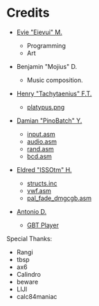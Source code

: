 # Credits

- [Evie "Eievui" M.](https://github.com/eievui5)
  - Programming
  - Art

- Benjamin "Mojius" D.
  - Music composition.

- [Henry "Tachytaenius" F.T.](https://github.com/wolfboyft)
  - [platypus.png](src/res/sprites/platypus.h.png)

- [Damian "PinoBatch" Y.](https://github.com/pinobatch)
  - [input.asm](https://github.com/pinobatch/libbet/blob/master/src/pads.z80)
  - [audio.asm](https://github.com/pinobatch/libbet/blob/master/src/audio.z80)
  - [rand.asm](https://github.com/pinobatch/libbet/blob/master/src/rand.z80)
  - [bcd.asm](https://github.com/pinobatch/libbet/blob/master/src/bcd.z80)

- [Eldred "ISSOtm" H.](https://github.com/ISSOtm)
  - [structs.inc](https://github.com/ISSOtm/rgbds-structs)
  - [vwf.asm](https://github.com/ISSOtm/gb-vwf)
  - [pal_fade_dmgcgb.asm](https://gist.github.com/ISSOtm/9f960cf08b8d4d4a9bd9c3397c57b79d)

- [Antonio D.](https://github.com/AntonioND)
  - [GBT Player](https://github.com/AntonioND/gbt-player)

Special Thanks:
- Rangi
- tbsp
- ax6
- Calindro
- beware
- LIJI
- calc84maniac
